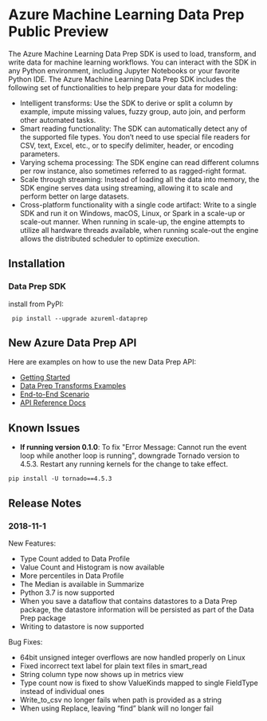 
# Azure Machine Learning Data Prep Public Preview

The Azure Machine Learning Data Prep SDK is used to load, transform, and write data for machine learning workflows. You can interact with the SDK in any Python environment, including Jupyter Notebooks or your favorite Python IDE. The Azure Machine Learning Data Prep SDK includes the following set of functionalities to help prepare your data for modeling:

- Intelligent transforms: Use the SDK to derive or split a column by example, impute missing values, fuzzy group, auto join, and perform other automated tasks.
- Smart reading functionality: The SDK can automatically detect any of the supported file types. You don’t need to use special file readers for CSV, text, Excel, etc., or to specify delimiter, header, or encoding parameters.
- Varying schema processing: The SDK engine can read different columns per row instance, also sometimes referred to as ragged-right format.
- Scale through streaming: Instead of loading all the data into memory, the SDK engine serves data using streaming, allowing it to scale and perform better on large datasets.
- Cross-platform functionality with a single code artifact: Write to a single SDK and run it on Windows, macOS, Linux, or Spark in a scale-up or scale-out manner. When running in scale-up, the engine attempts to utilize all hardware threads available, when running scale-out the engine allows the distributed scheduler to optimize execution.


## Installation
### Data Prep SDK
install from PyPI:
```    
 pip install --upgrade azureml-dataprep
```
## New Azure Data Prep API
Here are examples on how to use the new Data Prep API:
- [Getting Started](Scenarios/GettingStarted/getting-started.ipynb)
- [Data Prep Transforms Examples](API)
- [End-to-End Scenario](Scenarios/NYTaxiCab)
- [API Reference Docs](http://aka.ms/data-prep-sdk)

## Known Issues

- <b>If running version 0.1.0</b>: To fix "Error Message: Cannot run the event loop while another loop is running", downgrade Tornado version to 4.5.3. Restart any running kernels for the change to take effect.
```    
pip install -U tornado==4.5.3
```
## Release Notes
### 2018-11-1

New Features:
-	Type Count added to Data Profile
- Value Count and Histogram is now available
-	More percentiles in Data Profile
-	The Median is available in Summarize
-	Python 3.7 is now supported
-	When you save a dataflow that contains datastores to a Data Prep package, the datastore information will be persisted as part of the Data Prep package
-	Writing to datastore is now supported
 
Bug Fixes:
-	64bit unsigned integer overflows are now handled properly on Linux 
-	Fixed incorrect text label for plain text files in smart_read
-	String column type now shows up in metrics view
-	Type count now is fixed to show ValueKinds mapped to single FieldType instead of individual ones
-	Write_to_csv no longer fails when path is provided as a string
-	When using Replace, leaving “find” blank will no longer fail
